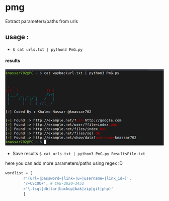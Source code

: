 # pmg
Extract parameters/paths from urls


## usage :
* `$ cat urls.txt | python3 PmG.py`
#### results

<img src='src/image.png'>


* Save results
 `$ cat urls.txt | python3 PmG.py ResultsFile.txt`

here you can add more parameters/paths using regex :D

```python
wordlist = [
        r'(url=|password=|link=|u=|username=|link_id=)',
        '/+CSCOU+', # CVE-2020-3452
        r'\.(sql|db|tar|backup|bak|zip|git|php)'
        ]
```

